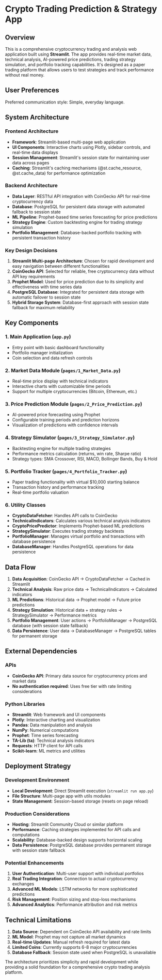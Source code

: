 # Crypto Trading Prediction & Strategy App

## Overview

This is a comprehensive cryptocurrency trading and analysis web application built using **Streamlit**. The app provides real-time market data, technical analysis, AI-powered price predictions, trading strategy simulation, and portfolio tracking capabilities. It's designed as a paper trading platform that allows users to test strategies and track performance without real money.

## User Preferences

Preferred communication style: Simple, everyday language.

## System Architecture

### Frontend Architecture
- **Framework**: Streamlit-based multi-page web application
- **UI Components**: Interactive charts using Plotly, sidebar controls, and real-time data displays
- **Session Management**: Streamlit's session state for maintaining user data across pages
- **Caching**: Streamlit's caching mechanisms (@st.cache_resource, @st.cache_data) for performance optimization

### Backend Architecture
- **Data Layer**: RESTful API integration with CoinGecko API for real-time cryptocurrency data
- **Database**: PostgreSQL for persistent data storage with automated fallback to session state
- **ML Pipeline**: Prophet-based time series forecasting for price predictions
- **Strategy Engine**: Custom backtesting engine for trading strategy simulation
- **Portfolio Management**: Database-backed portfolio tracking with persistent transaction history

### Key Design Decisions
1. **Streamlit Multi-page Architecture**: Chosen for rapid development and easy navigation between different functionalities
2. **CoinGecko API**: Selected for reliable, free cryptocurrency data without API key requirements
3. **Prophet Model**: Used for price prediction due to its simplicity and effectiveness with time series data
4. **PostgreSQL Database**: Integrated for persistent data storage with automatic failover to session state
5. **Hybrid Storage System**: Database-first approach with session state fallback for maximum reliability

## Key Components

### 1. Main Application (`app.py`)
- Entry point with basic dashboard functionality
- Portfolio manager initialization
- Coin selection and data refresh controls

### 2. Market Data Module (`pages/1_Market_Data.py`)
- Real-time price display with technical indicators
- Interactive charts with customizable time periods
- Support for multiple cryptocurrencies (Bitcoin, Ethereum, etc.)

### 3. Price Prediction Module (`pages/2_Price_Prediction.py`)
- AI-powered price forecasting using Prophet
- Configurable training periods and prediction horizons
- Visualization of predictions with confidence intervals

### 4. Strategy Simulator (`pages/3_Strategy_Simulator.py`)
- Backtesting engine for multiple trading strategies
- Performance metrics calculation (returns, win rate, Sharpe ratio)
- Strategy types: SMA Crossover, RSI, MACD, Bollinger Bands, Buy & Hold

### 5. Portfolio Tracker (`pages/4_Portfolio_Tracker.py`)
- Paper trading functionality with virtual $10,000 starting balance
- Transaction history and performance tracking
- Real-time portfolio valuation

### 6. Utility Classes
- **CryptoDataFetcher**: Handles API calls to CoinGecko
- **TechnicalIndicators**: Calculates various technical analysis indicators
- **CryptoPricePredictor**: Implements Prophet-based ML predictions
- **StrategySimulator**: Executes trading strategy backtests
- **PortfolioManager**: Manages virtual portfolio and transactions with database persistence
- **DatabaseManager**: Handles PostgreSQL operations for data persistence

## Data Flow

1. **Data Acquisition**: CoinGecko API → CryptoDataFetcher → Cached in Streamlit
2. **Technical Analysis**: Raw price data → TechnicalIndicators → Calculated indicators
3. **ML Predictions**: Historical data → Prophet model → Future price predictions
4. **Strategy Simulation**: Historical data + strategy rules → StrategySimulator → Performance metrics
5. **Portfolio Management**: User actions → PortfolioManager → PostgreSQL database (with session state fallback)
6. **Data Persistence**: User data → DatabaseManager → PostgreSQL tables for permanent storage

## External Dependencies

### APIs
- **CoinGecko API**: Primary data source for cryptocurrency prices and market data
- **No authentication required**: Uses free tier with rate limiting considerations

### Python Libraries
- **Streamlit**: Web framework and UI components
- **Plotly**: Interactive charting and visualization
- **Pandas**: Data manipulation and analysis
- **NumPy**: Numerical computations
- **Prophet**: Time series forecasting
- **TA-Lib (ta)**: Technical analysis indicators
- **Requests**: HTTP client for API calls
- **Scikit-learn**: ML metrics and utilities

## Deployment Strategy

### Development Environment
- **Local Development**: Direct Streamlit execution (`streamlit run app.py`)
- **File Structure**: Multi-page app with utils modules
- **State Management**: Session-based storage (resets on page reload)

### Production Considerations
- **Hosting**: Streamlit Community Cloud or similar platform
- **Performance**: Caching strategies implemented for API calls and computations
- **Scalability**: Database-backed design supports horizontal scaling
- **Data Persistence**: PostgreSQL database provides permanent storage with session state fallback

### Potential Enhancements
1. **User Authentication**: Multi-user support with individual portfolios
2. **Real Trading Integration**: Connection to actual cryptocurrency exchanges
3. **Advanced ML Models**: LSTM networks for more sophisticated predictions
4. **Risk Management**: Position sizing and stop-loss mechanisms
5. **Advanced Analytics**: Performance attribution and risk metrics

## Technical Limitations

1. **Data Source**: Dependent on CoinGecko API availability and rate limits
2. **ML Model**: Prophet may not capture all market dynamics
3. **Real-time Updates**: Manual refresh required for latest data
4. **Limited Coins**: Currently supports 6-8 major cryptocurrencies
5. **Database Fallback**: Session state used when PostgreSQL is unavailable

The architecture prioritizes simplicity and rapid development while providing a solid foundation for a comprehensive crypto trading analysis platform.